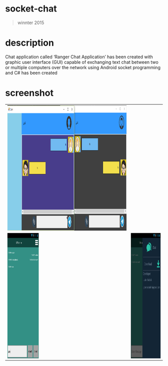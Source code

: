 # socket-chat
>winnter 2015

# description
Chat application called ‘Ranger Chat Application’ has been created with graphic user interface (GUI) capable of exchanging text chat between two or multiple computers over the network using Android socket programming and C# has been created

# screenshot

<table style="width:100%">
  <tr>
    <td><img src="https://github.com/JaberBabaki/socket-chat/blob/master/screenshot/C%23/1.jpg" width="400" height="400" /></td>
  </tr>
    <td><img src="https://github.com/JaberBabaki/socket-chat/blob/master/screenshot/android/1.png" width="100" height="400" /></td>
    <td><img src="https://github.com/JaberBabaki/socket-chat/blob/master/screenshot/android/2.png" width="100" height="400" /></td>
  </tr>
</table>
